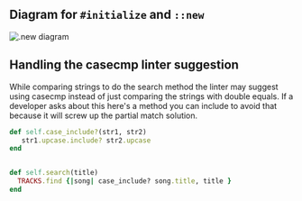 ## Diagram for `#initialize` and `::new`

![.new diagram](https://media.git.generalassemb.ly/user/4584/files/d7c18894-2649-11e7-91f7-e9ca59b08d52)

## Handling the casecmp linter suggestion

While comparing strings to do the search method the linter may suggest using casecmp instead of just comparing the strings with double equals. If a developer asks about this here's a method you can include to avoid that because it will screw up the partial match solution.

```ruby
def self.case_include?(str1, str2)
   str1.upcase.include? str2.upcase
end


def self.search(title)
  TRACKS.find {|song| case_include? song.title, title }
end
```
